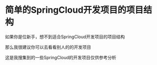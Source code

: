 # 简单的SpringCloud开发项目的项目结构


如果你是位新手，想不到适合SpringCloud开发项目的项目结构

那么我很建议你可以去看看别人的的开发项目

这是我搜集到的一些SpringCloud的开发项目仅供参考分析

